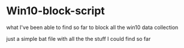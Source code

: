 # Win10-block-script
what I've been able to find so far to block all the win10 data collection

just a simple bat file with all the the stuff I could find so far

